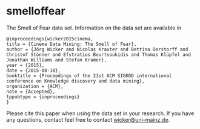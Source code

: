# smelloffear

The Smell of Fear data set. Information on the data set are available in

```
@inproceedings{wicker2015cinema,
title = {Cinema Data Mining: The Smell of Fear},
author = {Jörg Wicker and Nicolas Krauter and Bettina Derstorff and Christof Stönner and Efstratios Bourtsoukidis and Thomas Klüpfel and Jonathan Williams and Stefan Kramer},
year = {2015},
date = {2015-08-10},
booktitle = {Proceedings of the 21st ACM SIGKDD international conference on Knowledge discovery and data mining},
organization = {ACM},
note = {Accepted},
tppubtype = {inproceedings}
}
```

Please cite this paper when using the data set in your research. If you have any questions, contact feel free to contact wicker@uni-mainz.de.